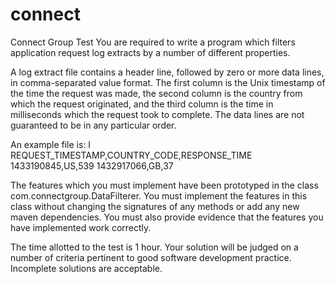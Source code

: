 # connect
Connect Group Test
You are required to write a program which filters application request log extracts by a number of different properties.

A log extract file contains a header line, followed by zero or more data lines, in comma-separated value format. The
first column is the Unix timestamp of the time the request was made, the second column is the country from which the
request originated, and the third column is the time in milliseconds which the request took to complete. The data lines
are not guaranteed to be in any particular order.

An example file is:
I
    REQUEST_TIMESTAMP,COUNTRY_CODE,RESPONSE_TIME
    1433190845,US,539
    1432917066,GB,37

The features which you must implement have been prototyped in the class com.connectgroup.DataFilterer. You must implement the
features in this class without changing the signatures of any methods or add any new maven dependencies. You must also provide
evidence that the features you have implemented work correctly.

The time allotted to the test is 1 hour. Your solution will be judged on a number of criteria pertinent to good
software development practice. Incomplete solutions are acceptable.